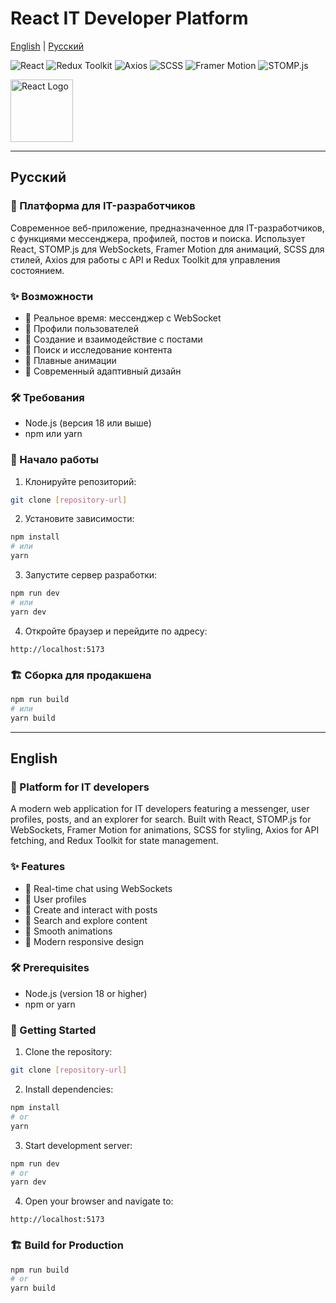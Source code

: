 # React IT Developer Platform

[English](#english) | [Русский](#%D1%80%D1%83%D1%81%D1%81%D0%BA%D0%B8%D0%B9)

![React](https://img.shields.io/badge/React-61DAFB?style=for-the-badge&logo=react&logoColor=white)
![Redux Toolkit](https://img.shields.io/badge/Redux%20Toolkit-764ABC?style=for-the-badge&logo=redux&logoColor=white)
![Axios](https://img.shields.io/badge/Axios-5A29E4?style=for-the-badge&logo=axios&logoColor=white)
![SCSS](https://img.shields.io/badge/SCSS-CC6699?style=for-the-badge&logo=sass&logoColor=white)
![Framer Motion](https://img.shields.io/badge/Framer%20Motion-EA4C89?style=for-the-badge&logo=framer&logoColor=white)
![STOMP.js](https://img.shields.io/badge/STOMP.js-009688?style=for-the-badge)

<img src="https://upload.wikimedia.org/wikipedia/commons/a/a7/React-icon.svg" width="100" alt="React Logo">

---

## Русский

### 🚀 Платформа для IT-разработчиков

Современное веб-приложение, предназначенное для IT-разработчиков, с функциями мессенджера, профилей, постов и поиска. Использует React, STOMP.js для WebSockets, Framer Motion для анимаций, SCSS для стилей, Axios для работы с API и Redux Toolkit для управления состоянием.

### ✨ Возможности

- 💬 Реальное время: мессенджер с WebSocket
- 👤 Профили пользователей
- 📝 Создание и взаимодействие с постами
- 🔎 Поиск и исследование контента
- 💫 Плавные анимации
- 🎨 Современный адаптивный дизайн

### 🛠 Требования

- Node.js (версия 18 или выше)
- npm или yarn

### 🚀 Начало работы

1. Клонируйте репозиторий:

```bash
git clone [repository-url]
```

2. Установите зависимости:

```bash
npm install
# или
yarn
```

3. Запустите сервер разработки:

```bash
npm run dev
# или
yarn dev
```

4. Откройте браузер и перейдите по адресу:

```
http://localhost:5173
```

### 🏗 Сборка для продакшена

```bash
npm run build
# или
yarn build
```

---

## English

### 🚀 Platform for IT developers

A modern web application for IT developers featuring a messenger, user profiles, posts, and an explorer for search. Built with React, STOMP.js for WebSockets, Framer Motion for animations, SCSS for styling, Axios for API fetching, and Redux Toolkit for state management.

### ✨ Features

- 💬 Real-time chat using WebSockets
- 👤 User profiles
- 📝 Create and interact with posts
- 🔎 Search and explore content
- 💫 Smooth animations
- 🎨 Modern responsive design

### 🛠 Prerequisites

- Node.js (version 18 or higher)
- npm or yarn

### 🚀 Getting Started

1. Clone the repository:

```bash
git clone [repository-url]
```

2. Install dependencies:

```bash
npm install
# or
yarn
```

3. Start development server:

```bash
npm run dev
# or
yarn dev
```

4. Open your browser and navigate to:

```
http://localhost:5173
```

### 🏗 Build for Production

```bash
npm run build
# or
yarn build
